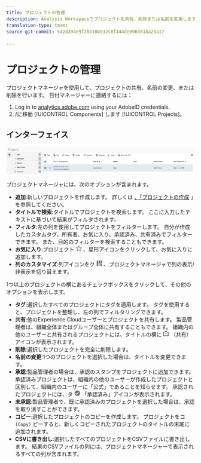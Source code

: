 ```yaml
---
title: プロジェクトの管理
description: Analysis Workspaceでプロジェクトを共有、削除または名前を変更します。
translation-type: tm+mt
source-git-commit: 542d394e9f20b10b932c8f444de096381ba25a17

---
```



# プロジェクトの管理

プロジェクトマネージャを使用して、プロジェクトの共有、名前の変更、または削除を行います。 日付マネージャーに連絡するには：

1. Log in to [analytics.adobe.com](https://analytics.adobe.com) using your AdobeID credentials.
1. /に移動 [!UICONTROL Components] します [!UICONTROL Projects]。

## インターフェイス

![UI](../assets/project-ui.png)

プロジェクトマネージャには、次のオプションが含まれます。

* **追加**:新しいプロジェクトを作成します。 詳しくは [、「プロジェクトの作成](create.md) 」を参照してください。
* **タイトルで検索**:タイトルでプロジェクトを検索します。 ここに入力したテキストに基づいて結果がフィルタされます。
* **フィルタ**:左の列を使用してプロジェクトをフィルターします。 自分が作成したカスタムタグ、所有者、お気に入り、承認済み、共有済みでフィルターできます。 また、目的のフィルターを検索することもできます。
* **お気に入り**:プロジェクト ![の横にある](../assets/star.png) 、星形アイコンをクリックして、お気に入りに追加します。
* **列のカスタマイズ**:列アイコンをク ![リックし](../assets/columns.png) 、プロジェクトマネージャで列の表示/非表示を切り替えます。

1つ以上のプロジェクトの横にあるチェックボックスをクリックして、その他のオプションを表示します。

* **タグ**:選択したすべてのプロジェクトにタグを適用します。 タグを使用すると、プロジェクトを整理し、左の列でフィルタリングできます。
* **共有**:他のExperience Cloudユーザーとプロジェクトを共有します。 製品管理者は、組織全体またはグループ全体に共有することもできます。 組織内の他のユーザーと共有されるプロジェクトには、タイトルの横に ![共有](../assets/shared.png) （共有）アイコンが表示されます。
* **削除**:選択したプロジェクトを完全に削除します。
* **名前の変更**:1つのプロジェクトを選択した場合は、タイトルを変更できます。
* **承認**:製品管理者の場合は、承認のスタンプをプロジェクトに追加できます。 承認済みプロジェクトは、組織内の他のユーザーが作成したプロジェクトと区別して、組織内のユーザーに「公式」であることを知らせます。 承認されたプロジェクトには、タ ![イトルの横に](../assets/approved.png) 「承認済み」アイコンが表示されます。
* **未承認**:製品管理者で、既に承認済みのプロジェクトを選択した場合は、承認を取り消すことができます。
* **コピー**:選択したプロジェクトのコピーを作成します。 プロジェクトをコ `(Copy)` ピーすると、新しくコピーされたプロジェクトのタイトルの末尾に追加されます。
* **CSVに書き出し**:選択したすべてのプロジェクトをCSVファイルに書き出します。 結果のCSVファイルの列には、プロジェクトマネージャーで表示されるすべての列が含まれます。
